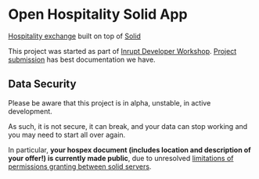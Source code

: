 # Open Hospitality Solid App

[Hospitality exchange](https://openhospitality.network) built on top of [Solid](https://solidproject.org)

This project was started as part of [Inrupt Developer Workshop](https://workshop.inrupt.com/). [Project submission](./docs/Submission.md) has best documentation we have.

## Data Security

Please be aware that this project is in alpha, unstable, in active development.

As such, it is not secure, it can break, and your data can stop working and you may need to start all over again.

In particular, **your hospex document (includes location and description of your offer!) is currently made public**, due to unresolved [limitations of permissions granting between solid servers](https://forum.solidproject.org/t/can-i-use-a-non-public-group-to-define-access-to-my-resources/4841).
